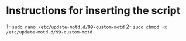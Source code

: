 # Instructions for inserting the script

1- ```sudo nano /etc/update-motd.d/99-custom-motd```
2- ```sudo chmod +x /etc/update-motd.d/99-custom-motd```
